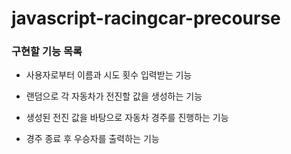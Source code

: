 # javascript-racingcar-precourse

### 구현할 기능 목록

- 사용자로부터 이름과 시도 횟수 입력받는 기능

- 랜덤으로 각 자동차가 전진할 값을 생성하는 기능

- 생성된 전진 값을 바탕으로 자동차 경주를 진행하는 기능

- 경주 종료 후 우승자를 출력하는 기능
